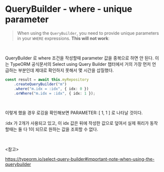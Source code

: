 # QueryBuilder - where - unique parameter

> When using the `QueryBuilder`, you need to provide unique parameters in your `WHERE` expressions. **This will not work**:

<br>

QueryBuilder 로 where 조건을 작성할때 parameter 값을 중복으로 하면 안 된다. 이는 TypeORM 공식문서의 Select using Query Builder 챕터에서 거의 가장 먼저 언급하는 부분인데 제대로 확인하지 못해서 몇 시간을 삽질했다.

```typescript
const result = await this.myRepository
	.createQueryBuilder("m")
	.where("m.idx = :idx", { idx: 0 })
	.orWhere("m.idx = :idx", { idx: 1 });
```

<br>

이렇게 했을 경우 로깅을 확인해보면 PARAMETER: [ 1, 1 ] 로 나타날 것이다. 

:idx 가 2개가 사용되고 있고, 이 idx 값은 뒤에 작성한 값으로 덮여서 실제 쿼리가 동작할때는 둘 다 1이 되므로 원하는 값을 조회할 수 없다.

<br>

<참고>

https://typeorm.io/select-query-builder#important-note-when-using-the-querybuilder